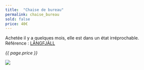 ```yaml
---
title:  "Chaise de bureau"
permalink: chaise_bureau
sold: false
price: 40€
---
```

Achetée il y a quelques mois, elle est dans un état irréprochable.  
Référence : [LÅNGFJÄLL](http://www.ikea.com/fr/fr/catalog/products/S59174965/#/S39175008)

*{{ page.price }}*

<img src="{{ site.baseurl }}/assets/{{ page.permalink }}.png" />